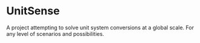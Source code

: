 # UnitSense
A project attempting to solve unit system conversions at a global scale. For any level of scenarios and possibilities.
